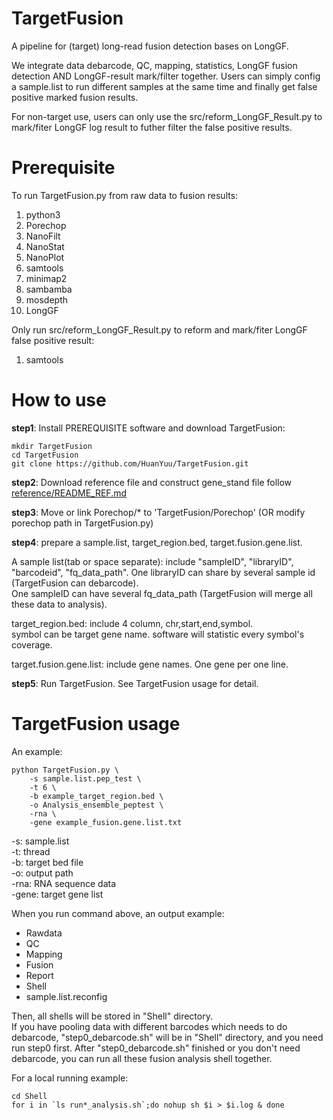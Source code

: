 # TargetFusion
A pipeline for (target) long-read fusion detection bases on LongGF. 
   
We integrate data debarcode, QC, mapping, statistics, LongGF fusion detection AND LongGF-result mark/filter together. Users can simply config a sample.list to run different samples at the same time and finally get false positive marked fusion results.  
  
For non-target use, users can only use the src/reform_LongGF_Result.py to mark/fiter LongGF log result to futher filter the false positive results.  
  
# Prerequisite
To run TargetFusion.py from raw data to fusion results:
1. python3
2. Porechop
3. NanoFilt
4. NanoStat
5. NanoPlot
6. samtools
7. minimap2
8. sambamba
9. mosdepth
10. LongGF

Only run src/reform_LongGF_Result.py to reform and mark/fiter LongGF false positive result:
1. samtools

# How to use
**step1**: Install PREREQUISITE software and download TargetFusion:  
```step1:
mkdir TargetFusion
cd TargetFusion
git clone https://github.com/HuanYuu/TargetFusion.git
```
  
**step2**: Download reference file and construct gene_stand file follow [reference/README_REF.md](https://github.com/HuanYuu/TargetFusion/blob/main/reference/README_REF.md)  
  
**step3**: Move or link Porechop/\* to 'TargetFusion/Porechop' (OR modify porechop path in TargetFusion.py)  

**step4**: prepare a sample.list, target_region.bed, target.fusion.gene.list.  
  
A sample list(tab or space separate): include "sampleID", "libraryID", "barcodeid", "fq_data_path". 
One libraryID can share by several sample id (TargetFusion can debarcode).  
One sampleID can have several fq_data_path (TargetFusion will merge all these data to analysis).  
  
target_region.bed: include 4 column, chr,start,end,symbol.  
symbol can be target gene name. software will statistic every symbol's coverage.
  
target.fusion.gene.list: include gene names. One gene per one line.  
  
**step5**: Run TargetFusion. See TargetFusion usage for detail.  
  
# TargetFusion usage
An example:  
```example:
python TargetFusion.py \
    -s sample.list.pep_test \
    -t 6 \
    -b example_target_region.bed \
    -o Analysis_ensemble_peptest \
    -rna \
    -gene example_fusion.gene.list.txt
```
-s: sample.list  
-t: thread  
-b: target bed file  
-o: output path  
-rna: RNA sequence data  
-gene: target gene list  

When you run command above, an output example:  
* Rawdata  
* QC  
* Mapping  
* Fusion  
* Report  
* Shell  
* sample.list.reconfig  

Then, all shells will be stored in "Shell" directory.  
If you have pooling data with different barcodes which needs to do debarcode, "step0_debarcode.sh" will be in "Shell" directory, and you need run step0 first.
After "step0_debarcode.sh" finished or you don't need debarcode, you can run all these fusion analysis shell together.  
  
For a local running example:
```example
cd Shell
for i in `ls run*_analysis.sh`;do nohup sh $i > $i.log & done
```
